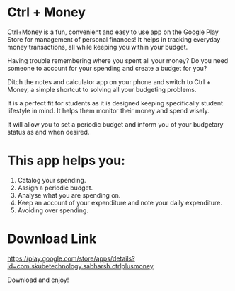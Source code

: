 # Ctrl + Money

Ctrl+Money is a fun, convenient and easy to use app on the Google Play Store for management of personal finances! It helps in tracking everyday money transactions, all while keeping you within your budget. 

Having trouble remembering where you spent all your money? Do you need someone to account for your spending and create a budget for you?

Ditch the notes and calculator app on your phone and switch to Ctrl + Money, a simple shortcut to solving all your budgeting problems.

It is a perfect fit for students as it is designed keeping specifically student lifestyle in mind. It helps them monitor their money and spend wisely.

It will allow you to set a periodic budget and inform you of your budgetary status as and when desired. 

# This app helps you:
1. Catalog your spending.
2. Assign a periodic budget.
3. Analyse what you are spending on.
4. Keep an account of your expenditure and note your daily expenditure.
5. Avoiding over spending.

# Download Link

https://play.google.com/store/apps/details?id=com.skubetechnology.sabharsh.ctrlplusmoney

Download and enjoy!
